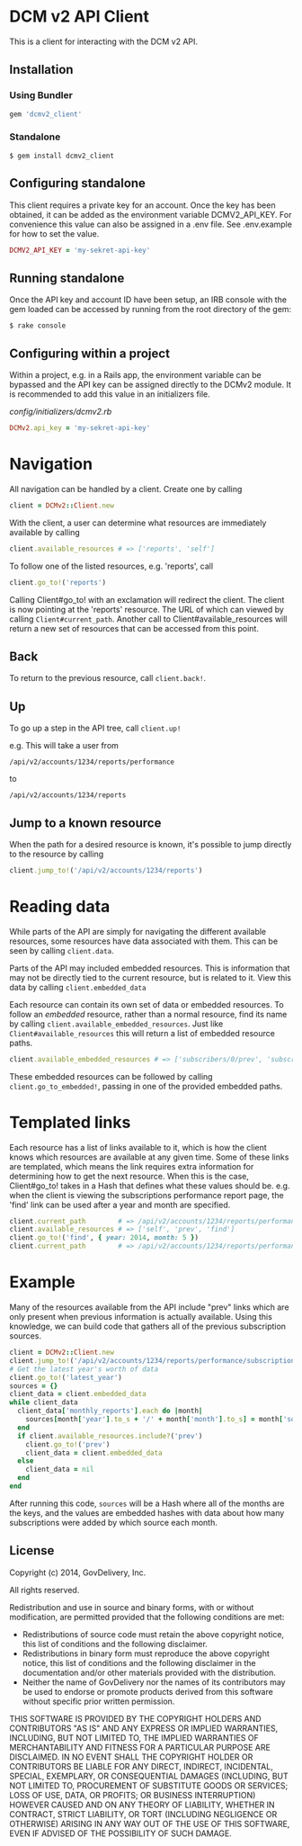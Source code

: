 DCM v2 API Client
======================
This is a client for interacting with the DCM v2 API.

Installation
------------
### Using Bundler
```ruby
gem 'dcmv2_client'
```

### Standalone
```
$ gem install dcmv2_client
```

Configuring standalone
------------------
This client requires a private key for an account. Once the key has
been obtained, it can be added as the environment variable DCMV2_API_KEY.
For convenience this value can also be assigned in a .env file.
See .env.example for how to set the value.

```ruby
DCMV2_API_KEY = 'my-sekret-api-key'
```

Running standalone
------------------
Once the API key and account ID have been setup, an IRB console with the gem
loaded can be accessed by running from the root directory of the gem:

```
$ rake console
```

Configuring within a project
----------------------------
Within a project, e.g. in a Rails app, the environment variable can be
bypassed and the API key can be assigned directly to the DCMv2 module.
It is recommended to add this value in an initializers file.

*config/initializers/dcmv2.rb*
```ruby
DCMv2.api_key = 'my-sekret-api-key'
```

Navigation
==========
All navigation can be handled by a client. Create one by calling

```ruby
client = DCMv2::Client.new
```

With the client, a user can determine what resources are immediately available
by calling

```ruby
client.available_resources # => ['reports', 'self']
```

To follow one of the listed resources, e.g. 'reports', call

```ruby
client.go_to!('reports')
```

Calling Client#go_to! with an exclamation will redirect the client.
The client is now pointing at the 'reports' resource. The URL of which can
viewed by calling `Client#current_path`. Another call to Client#available_resources
will return a new set of resources that can be accessed from this point.

Back
----
To return to the previous resource, call `client.back!`.

Up
--
To go up a step in the API tree, call `client.up!`

e.g. This will take a user from

```
/api/v2/accounts/1234/reports/performance
```

to

```
/api/v2/accounts/1234/reports
```

Jump to a known resource
------------------------
When the path for a desired resource is known, it's possible to jump directly
to the resource by calling

```ruby
client.jump_to!('/api/v2/accounts/1234/reports')
```

Reading data
============
While parts of the API are simply for navigating the different available
resources, some resources have data associated with them. This can be seen
by calling `client.data`.

Parts of the API may included embedded resources. This is information that may not
be directly tied to the current resource, but is related to it. View this data
by calling `client.embedded_data`

Each resource can contain its own set of data or embedded resources. To
follow an _embedded_ resource, rather than a normal resource, find its name by
calling `client.available_embedded_resources`. Just like `Client#available_resources`
this will return a list of embedded resource paths.

```ruby
client.available_embedded_resources # => ['subscribers/0/prev', 'subscribers/1/prev', ...]
```

These embedded resources can be followed by calling `client.go_to_embedded!`, passing
in one of the provided embedded paths.

Templated links
===============
Each resource has a list of links available to it, which is how the client
knows which resources are available at any given time. Some of these links
are templated, which means the link requires extra information for determining
how to get the next resource. When this is the case, Client#go_to! takes in
a Hash that defines what these values should be. e.g. when the client is
viewing the subscriptions performance report page, the 'find' link can
be used after a year and month are specified.

```ruby
client.current_path        # => /api/v2/accounts/1234/reports/performance/subscriptions
client.available_resources # => ['self', 'prev', 'find']
client.go_to!('find', { year: 2014, month: 5 })
client.current_path        # => /api/v2/accounts/1234/reports/performance/subscriptions/2014/5
```

Example
=======
Many of the resources available from the API include "prev" links which are only present
when previous information is actually available. Using this knowledge, we can build code
that gathers all of the previous subscription sources.

```ruby
client = DCMv2::Client.new
client.jump_to!('/api/v2/accounts/1234/reports/performance/subscriptions')
# Get the latest year's worth of data
client.go_to!('latest_year')
sources = {}
client_data = client.embedded_data
while client_data
  client_data['monthly_reports'].each do |month|
    sources[month['year'].to_s + '/' + month['month'].to_s] = month['sources']
  end
  if client.available_resources.include?('prev')
    client.go_to!('prev')
    client_data = client.embedded_data
  else
    client_data = nil
  end
end
```

After running this code, `sources` will be a Hash where all of the months are the keys, and the
values are embedded hashes with data about how many subscriptions were added by which source each
month.

License
-------
Copyright (c) 2014, GovDelivery, Inc.

All rights reserved.

Redistribution and use in source and binary forms, with or without modification, are permitted provided that the following conditions are met:
* Redistributions of source code must retain the above copyright notice, this list of conditions and the following disclaimer.
* Redistributions in binary form must reproduce the above copyright notice, this list of conditions and the following disclaimer in the documentation and/or other materials provided with the distribution.
* Neither the name of GovDelivery nor the names of its contributors may be used to endorse or promote products derived from this software without specific prior written permission.

THIS SOFTWARE IS PROVIDED BY THE COPYRIGHT HOLDERS AND CONTRIBUTORS "AS IS" AND ANY EXPRESS OR IMPLIED WARRANTIES, INCLUDING, BUT NOT LIMITED TO, THE IMPLIED WARRANTIES OF MERCHANTABILITY AND FITNESS FOR A PARTICULAR PURPOSE ARE DISCLAIMED. IN NO EVENT SHALL THE COPYRIGHT HOLDER OR CONTRIBUTORS BE LIABLE FOR ANY DIRECT, INDIRECT, INCIDENTAL, SPECIAL, EXEMPLARY, OR CONSEQUENTIAL DAMAGES (INCLUDING, BUT NOT LIMITED TO, PROCUREMENT OF SUBSTITUTE GOODS OR SERVICES; LOSS OF USE, DATA, OR PROFITS; OR BUSINESS INTERRUPTION) HOWEVER CAUSED AND ON ANY THEORY OF LIABILITY, WHETHER IN CONTRACT, STRICT LIABILITY, OR TORT (INCLUDING NEGLIGENCE OR OTHERWISE) ARISING IN ANY WAY OUT OF THE USE OF THIS SOFTWARE, EVEN IF ADVISED OF THE POSSIBILITY OF SUCH DAMAGE.

